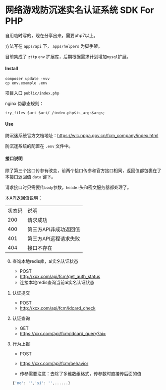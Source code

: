 # 网络游戏防沉迷实名认证系统 SDK For PHP

自用临时写的，现在分享出来，需要php7以上。

方法写在 `apps/api` 下， `apps/helpers` 为脚手架。

目前集成了 `zttp` `env` 扩展库，后期根据需求计划增加`mysql`扩展。

#### Install

```shell
composer update -vvv
cp env.example .env
```

项目入口 `public/index.php`

nginx 伪静态规则：

```
try_files $uri $uri/ /index.php$is_args$args;
```

#### Use

防沉迷系统官方文档地址：https://wlc.nppa.gov.cn/fcm_company/index.html

防沉迷系统的配置在 `.env` 文件中。

#### 接口说明

除了第三个接口传参有改变，前两个接口传参和官方接口相同，返回值都包裹在了本接口返回值 `data` 键下。

请求接口时只需要传`body`参数，`header`头和密文服务器都处理了。

本API返回值说明：

|   |   |
| ------------ | ------------ |
| 状态码|说明|
| 200|请求成功|
| 400|第三方API非成功返回值|
| 401|第三方API远程请求失败|
| 404|接口不存在|

0. 查询本地redis库，ai实名认证状态
   - POST
   - http://xxx.com/api/fcm/get_auth_status
   - 连接本地redis查询当前ai实名认证状态


1. 认证提交
    - POST
    - http://xxx.com/api/fcm/idcard_check


2. 认证查询
    - GET
    - https://xxx.com/api/fcm/idcard_query?ai=


3. 行为上报
    - POST
    - https://xxx.com/api/fcm/behavior

    - 传参需要注意：去除了多维数组格式，传参数时直接传后面的值
    ```js
    {'no': '','si': '',......}
    ```

